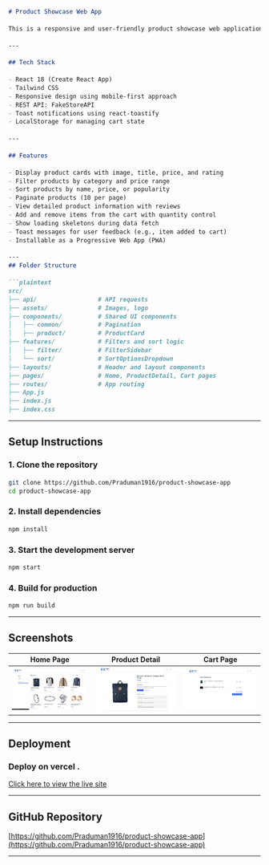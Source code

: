 ```md
# Product Showcase Web App

This is a responsive and user-friendly product showcase web application built using React.js and Tailwind CSS. It allows users to browse a list of products, filter by category and price range, sort the products, view product details with reviews, and manage a shopping cart. The application is also PWA-ready for installation on supported devices.

---

## Tech Stack

- React 18 (Create React App)
- Tailwind CSS 
- Responsive design using mobile-first approach
- REST API: FakeStoreAPI
- Toast notifications using react-toastify
- LocalStorage for managing cart state

---

## Features

- Display product cards with image, title, price, and rating
- Filter products by category and price range
- Sort products by name, price, or popularity
- Paginate products (10 per page)
- View detailed product information with reviews
- Add and remove items from the cart with quantity control
- Show loading skeletons during data fetch
- Toast messages for user feedback (e.g., item added to cart)
- Installable as a Progressive Web App (PWA)

---
## Folder Structure

```plaintext
src/
├── api/                 # API requests
├── assets/              # Images, logo
├── components/          # Shared UI components
│   ├── common/          # Pagination
│   ├── product/         # ProductCard
├── features/            # Filters and sort logic
│   ├── filter/          # FilterSidebar
│   └── sort/            # SortOptionsDropdown
├── layouts/             # Header and layout components
├── pages/               # Home, ProductDetail, Cart pages
├── routes/              # App routing
├── App.js
├── index.js
├── index.css

```
---

## Setup Instructions

### 1. Clone the repository

```bash
git clone https://github.com/Praduman1916/product-showcase-app
cd product-showcase-app
````

### 2. Install dependencies

```bash
npm install
```

### 3. Start the development server

```bash
npm start
```

### 4. Build for production

```bash
npm run build
```

---

## Screenshots

| Home Page                     | Product Detail                     | Cart Page                     |
| ----------------------------- | ---------------------------------- | ----------------------------- |
| ![Home](./screenshots/home.png) | ![Detail](./screenshots/details.png) | ![Cart](./screenshots/cart.png) |

---

## Deployment

### Deploy on vercel .
[Click here to view the live site](https://product-showcase-app-two.vercel.app/)


---

## GitHub Repository

[https://github.com/Praduman1916/product-showcase-app](https://github.com/Praduman1916/product-showcase-app)

---
